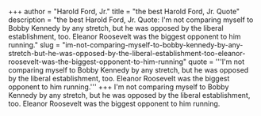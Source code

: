 +++
author = "Harold Ford, Jr."
title = "the best Harold Ford, Jr. Quote"
description = "the best Harold Ford, Jr. Quote: I'm not comparing myself to Bobby Kennedy by any stretch, but he was opposed by the liberal establishment, too. Eleanor Roosevelt was the biggest opponent to him running."
slug = "im-not-comparing-myself-to-bobby-kennedy-by-any-stretch-but-he-was-opposed-by-the-liberal-establishment-too-eleanor-roosevelt-was-the-biggest-opponent-to-him-running"
quote = '''I'm not comparing myself to Bobby Kennedy by any stretch, but he was opposed by the liberal establishment, too. Eleanor Roosevelt was the biggest opponent to him running.'''
+++
I'm not comparing myself to Bobby Kennedy by any stretch, but he was opposed by the liberal establishment, too. Eleanor Roosevelt was the biggest opponent to him running.
